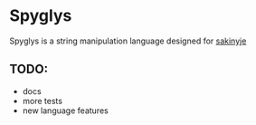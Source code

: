 # Spyglys
Spyglys is a string manipulation language designed for [sakinyje](github.com/brewingweasel/sakinyje)

## TODO:
* docs
* more tests
* new language features
